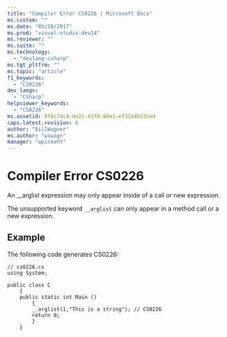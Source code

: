 ```yaml
---
title: "Compiler Error CS0226 | Microsoft Docs"
ms.custom: ""
ms.date: "03/28/2017"
ms.prod: "visual-studio-dev14"
ms.reviewer: ""
ms.suite: ""
ms.technology: 
  - "devlang-csharp"
ms.tgt_pltfrm: ""
ms.topic: "article"
f1_keywords: 
  - "CS0226"
dev_langs: 
  - "CSharp"
helpviewer_keywords: 
  - "CS0226"
ms.assetid: 9f8c74c4-de21-41fb-84e1-ef32a4b23ced
caps.latest.revision: 6
author: "BillWagner"
ms.author: "wiwagn"
manager: "wpickett"
---
```

# Compiler Error CS0226
An __arglist expression may only appear inside of a call or new expression.  
  
 The unsupported keyword `__arglist` can only appear in a method call or a new expression.  
  
## Example  
 The following code generates CS0226:  
  
```  
// cs0226.cs  
using System;  
  
public class C  
    {  
    public static int Main ()  
        {  
        __arglist(1,"This is a string"); // CS0226  
        return 0;  
        }  
    }  
```
